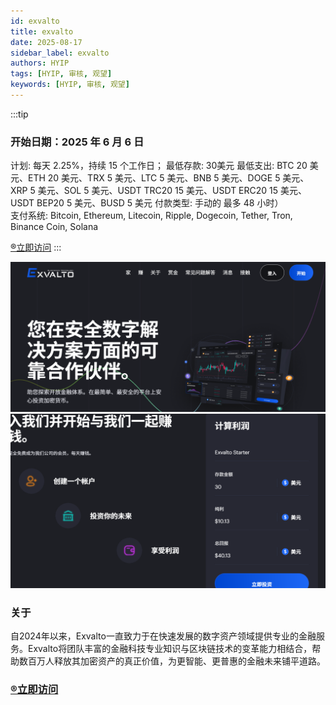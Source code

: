 ```yaml
---
id: exvalto
title: exvalto
date: 2025-08-17
sidebar_label: exvalto
authors: HYIP
tags: [HYIP, 审核, 观望]
keywords: [HYIP, 审核, 观望]
---
```


:::tip

### 开始日期：2025 年 6 月 6 日
计划: 每天 2.25%，持续 15 个工作日；
最低存款: 30美元 
最低支出: BTC 20 美元、ETH 20 美元、TRX 5 美元、LTC 5 美元、BNB 5 美元、DOGE 5 美元、XRP 5 美元、SOL 5 美元、USDT TRC20 15 美元、USDT ERC20 15 美元、USDT BEP20 5 美元、BUSD 5 美元
付款类型: 手动的 最多 48 小时）    
支付系统: Bitcoin, Ethereum, Litecoin, Ripple, Dogecoin, Tether, Tron, Binance Coin, Solana

[®️立即访问](https://exvalto.com/?ref=ex549955)
:::

![exvalto01](exvalto.assets/image-exvalto01.png)
![exvalto02](exvalto.assets/image-exvalto02.png)

### 关于
自2024年以来，Exvalto一直致力于在快速发展的数字资产领域提供专业的金融服务。Exvalto将团队丰富的金融科技专业知识与区块链技术的变革能力相结合，帮助数百万人释放其加密资产的真正价值，为更智能、更普惠的金融未来铺平道路。



### [®️立即访问](https://exvalto.com/?ref=ex549955)


